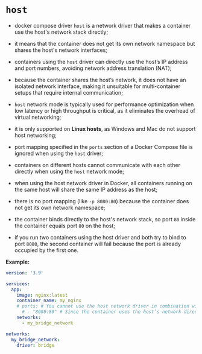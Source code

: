 # `host`

- docker compose driver `host` is a network driver that makes a container use the host's network stack directly;
- it means that the container does not get its own network namespace but shares the host's network interfaces;
- containers using the `host` driver can directly use the host’s IP address and port numbers, avoiding network address translation (NAT);
 

- because the container shares the host’s network, it does not have an isolated network interface, making it unsuitable for multi-container setups that require internal communication;
- `host` network mode is typically used for performance optimization when low latency or high throughput is critical, as it eliminates the overhead of virtual networking;
- it is only supported on **Linux hosts**, as Windows and Mac do not support host networking;
 

- port mapping specified in the `ports` section of a Docker Compose file is ignored when using the `host` driver;
- containers on different hosts cannot communicate with each other directly when using the `host` network mode;
- when using the host network driver in Docker, all containers running on the same host will share the same IP address as the host;


- there is no port mapping (like `-p 8080:80`) because the container does not get its own network namespace;
- the container binds directly to the host's network stack, so port `80` inside the container equals port `80` on the host;
- if you run two containers using the host driver and both try to bind to port `8080`, the second container will fail because the port is already occupied by the first one.

**Example:**

```yaml
version: '3.9'

services:
  app:
    image: nginx:latest
    container_name: my_nginx
    # ports: # You cannot use the host network driver in combination with ports in a Docker Compose file
      # - "8080:80" # Since the container uses the host’s network directly, you can access the service on: http://localhost:80
    networks:
      - my_bridge_network

networks:
  my_bridge_network:
    driver: bridge
```
